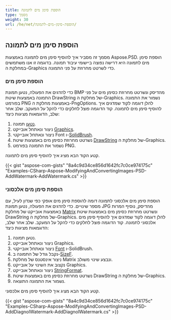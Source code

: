 ```yaml
---
title: הוספת סימן מים לתמונה
type: מסמך
weight: 30
url: /he/net/הוספת-סימן-מים-לתמונה/
---
```


## **הוספת סימן מים לתמונה**
מסמך זה מסביר איך להוסיף סימן מים לתמונה באמצעות Aspose.PSD. הוספת סימן מים לתמונה היא דרישה נפוצה ביישומי עיבוד תמונה. בדוגמה זו אנו משתמשים במחלקת ה-Graphics כדי לשרטט מחרוזת על פני התמונה.
### **הוספת סימן מים**
כדי להדגים את הפעולה, נטען תמונת BMP מהדיסק ונשרטט מחרוזת כסימן מים על פני התמונה באמצעות שיטת DrawString של מחלקת ה-Graphics. נשמור את התמונה בפורמט PNG באמצעות מחלקת ה-PngOptions. להלן דוגמה לקוד שמדגים איך להוסיף סימן מים לתמונה. קוד הדוגמה פוצל לחלקים כדי להקל על המעקב. שלב אחר שלב, הדוגמאות מציגות כיצד:

1. [נטען](https://reference.aspose.com/psd/net/aspose.psd.image/load/methods/2) תמונה.
1. ניצור ונאתחל אובייקט [Graphics](https://reference.aspose.com/psd/net/aspose.psd/graphics).
1. ניצור ונאתחל אובייקטי Font ו-[SolidBrush](https://reference.aspose.com/psd/net/aspose.psd.brushes/solidbrush).
1. נשרטט מחרוזת כסימן מים באמצעות שיטת [DrawString](https://reference.aspose.com/psd/net/aspose.psd/graphics/methods/drawstring) של מחלקת ה-Graphics.
1. נשמור את התמונה בפורמט PNG.

קטע הקוד הבא מציג איך להוסיף סימן מים לתמונה.


{{< gist "aspose-com-gists" "8a4c9d34ce856d1642fc7c0ce974175c" "Examples-CSharp-Aspose-ModifyingAndConvertingImages-PSD-AddWatermark-AddWatermark.cs" >}}
### **הוספת סימן מים אלכסוני**
הוספת סימן מים אלכסוני לתמונה דומה להוספת סימן מים אופקי כפי שנדון לעיל, עם מספר שינויים. כדי להדגים את הפעולה, נטען תמונת JPG מהדיסק, נוסיף המרות באמצעות אובייקט של מחלקת [Matrix](https://reference.aspose.com/psd/net/aspose.psd/matrix) ונשרטט מחרוזת כסימן מים באמצעות שיטת DrawString של מחלקת ה-Graphics. להלן דוגמה לקוד שמדגים איך להוסיף סימן מים אלכסוני לתמונה. קוד הדוגמה פוצל לחלקים כדי להקל על המעקב. שלב אחר שלב, הדוגמאות מציגות כיצד:

1. נטען תמונה.
1. ניצור ונאתחל אובייקט Graphics.
1. ניצור ונאתחל אובייקטי [Font](https://reference.aspose.com/psd/net/aspose.psd/font) ו-SolidBrush.
1. נקבל גודל של התמונה ב-[SizeF](https://reference.aspose.com/psd/net/aspose.psd/sizef).
1. ניצור אינסטנס של מחלקת Matrix ונבצע שינוי משולב.
1. נקצוב את השינוי על אובייקט Graphics.
1. ניצור ונאתחל אובייקט [StringFormat](https://reference.aspose.com/psd/net/aspose.psd/stringformat).
1. נשרטט מחרוזת כסימן מים באמצעות שיטת DrawString של מחלקת ה-Graphics.
1. נשמור את התמונה התוצאה.

קטע הקוד הבא מציג איך להוסיף סימן מים אלכסוני.


{{< gist "aspose-com-gists" "8a4c9d34ce856d1642fc7c0ce974175c" "Examples-CSharp-Aspose-ModifyingAndConvertingImages-PSD-AddDiagnolWatermark-AddDiagnolWatermark.cs" >}}
